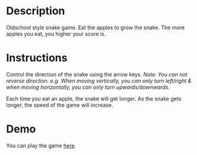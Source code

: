 # Description

Oldschool style snake game. Eat the apples to grow the snake. The more apples you eat, you higher your score is.

# Instructions

Control the direction of the snake using the arrow keys.
*Note: You can not reverse direction. e.g. When moving vertically, you can only turn left/right & when moving horizontally, you can only turn upwards/downwards.*

Each time you eat an apple, the snake will get longer. As the snake gets longer, the speed of the game will increase.

# Demo

You can play the game [here](https://alaslong.github.io/snake).